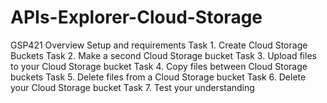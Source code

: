 # APIs-Explorer-Cloud-Storage
GSP421 Overview Setup and requirements Task 1. Create Cloud Storage Buckets Task 2. Make a second Cloud Storage bucket Task 3. Upload files to your Cloud Storage bucket Task 4. Copy files between Cloud Storage buckets Task 5. Delete files from a Cloud Storage bucket Task 6. Delete your Cloud Storage bucket Task 7. Test your understanding
